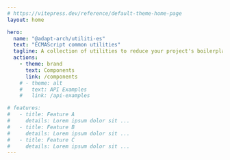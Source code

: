 ```yaml
---
# https://vitepress.dev/reference/default-theme-home-page
layout: home

hero:
  name: "@adapt-arch/utiliti-es"
  text: "ECMAScript common utilities"
  tagline: A collection of utilities to reduce your project's boilerplate.
  actions:
    - theme: brand
      text: Components
      link: /components
    # - theme: alt
    #   text: API Examples
    #   link: /api-examples

# features:
#   - title: Feature A
#     details: Lorem ipsum dolor sit ...
#   - title: Feature B
#     details: Lorem ipsum dolor sit ...
#   - title: Feature C
#     details: Lorem ipsum dolor sit ...
---
```


